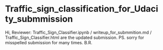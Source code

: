 # Traffic_sign_classification_for_Udacity_submmission
Hi, Reviewer:
Traffic_Sign_Classifier.ipynb / writeup_for_submmition.md / Traffic_Sign_Classifier.html are the updated submission. 
PS. sorry for misspelled submission for many times.
B.R.
